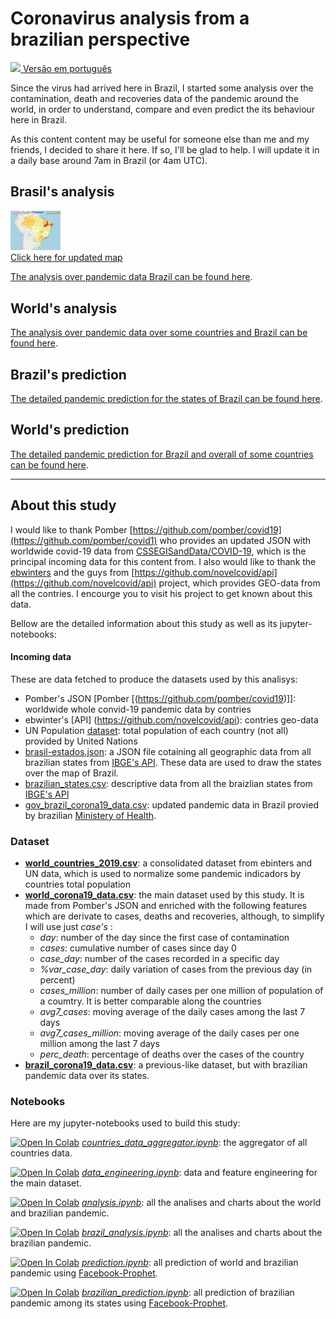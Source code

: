# **Coronavirus analysis from a brazilian perspective**

[<img src="https://raw.githubusercontent.com/NovelCOVID/API/master/assets/flags/br.png" width="40"  />
Versão em português](README.md)

Since the virus had arrived here in Brazil, I started some analysis over the contamination, death and recoveries data of the pandemic around the world, in order to understand, compare and even predict the its behaviour here in Brazil.

As this content content may be useful for someone else than me and my friends, I decided to share it here. If so, I'll be glad to help.
I will update it in a daily base around 7am in Brazil (or 4am UTC).



## Brasil's analysis
[<img src="analysis/BrazilMap.png" width="80"  /> <br>Click here for updated map](analysis/BrazilMap.html)

[The analysis over pandemic data Brazil can be found here](analysis/README_EN.md).

## World's analysis
[The analysis over pandemic data over some countries and Brazil can be found here](analysis/README_WORLD_EN.md).

## Brazil's prediction
[The detailed pandemic prediction for the states of Brazil can be found here](predictions/README_EN.md).

## World's prediction
[The detailed pandemic prediction for Brazil and overall of some countries can be found here](predictions/README_EN.md).

------------------------------------

## About this study

I would like to thank Pomber [https://github.com/pomber/covid19](https://github.com/pomber/covid1) who provides an updated JSON with worldwide covid-19 data from [CSSEGISandData/COVID-19](https://github.com/CSSEGISandData/COVID-19), which is the principal incoming data for this content from. I also would like to thank the [ebwinters](https://github.com/NovelCOVID/API/commits?author=ebwinters) and the guys from [https://github.com/novelcovid/api](https://github.com/novelcovid/api) project, which provides GEO-data from all the contries.
I encourge you to visit his project to get known about this data.

Bellow are the detailed information about this study as well as its jupyter-notebooks:

#### Incoming data
These are data fetched to produce the datasets used by this analisys:
* Pomber's JSON [Pomber [(https://github.com/pomber/covid19)]]: worldwide whole convid-19 pandemic data by contries
* ebwinter's [API] (https://github.com/novelcovid/api): contries geo-data
* UN Population [dataset](#https://population.un.org/wpp/Download/Standard/CSV/): total population of each country (not all) provided by United Nations
* [brasil-estados.json](data/brasil-estados.json): a JSON file cotaining all geographic data from all brazilian states from [IBGE's API](https://servicodados.ibge.gov.br/api/v2/malhas/?formato=application/vnd.geo+json&resolucao=2). These data are used to draw the states over the map of Brazil.
* [brazilian_states.csv](data/brazilian_states.csv): descriptive data from all the braizlian states from [IBGE's API](https://servicodados.ibge.gov.br/api/v1/localidades/estados/)
* [gov_brazil_corona19_data.csv](data/gov_brazil_corona19_data.csv): updated pandemic data in Brazil provied by brazilian [Ministery of Health](https://covid.saude.gov.br/).

### Dataset
* **[world_countries_2019.csv](data/world_countries_2019.csv)**: a consolidated dataset from ebinters and UN data, which is used to normalize some pandemic indicadors by countries total population
* **[world_corona19_data.csv](data/world_corona19_data.csv)**: the main dataset used by this study. It is made from Pomber's JSON and enriched with the following features which are derivate to cases, deaths and recoveries, although, to simplify I will use just *case's* :
    * *day*: number of the day since the first case of contamination
    * *cases*: cumulative number of cases since day 0
    * *case_day*: number of the cases recorded in a specific day
    * *%var_case_day*: daily variation of cases from the previous day (in percent)
    * *cases_million*: number of daily cases per one million of population of a coumtry. It is better comparable along the countries
    * *avg7_cases*: moving average of the daily cases among the last 7 days 
    * *avg7_cases_million*: moving average of the daily cases per one million among the last 7 days 
    * *perc_death*: percentage of deaths over the cases of the country
* **[brazil_corona19_data.csv](data/brazil_corona19_data.csv)**: a previous-like dataset, but with brazilian pandemic data over its states. 

### Notebooks
Here are my jupyter-notebooks used to build this study:

[![Open In Colab](https://colab.research.google.com/assets/colab-badge.svg)](https://colab.research.google.com/github/rafaelcastellar/coronavirus/blob/master/notebooks/countries_data_aggregator.ipynb) *[countries_data_aggregator.ipynb](notebooks/countries_data_aggregator.ipynb)*: the aggregator of all countries data.

[![Open In Colab](https://colab.research.google.com/assets/colab-badge.svg)](https://colab.research.google.com/github/rafaelcastellar/coronavirus/blob/master/notebooks/data_engineering.ipynb) *[data_engineering.ipynb](notebooks/data_engineering.ipynb)*: data and feature engineering for the main dataset.

[![Open In Colab](https://colab.research.google.com/assets/colab-badge.svg)](https://colab.research.google.com/github/rafaelcastellar/coronavirus/blob/master/notebooks/analysis.ipynb) *[analysis.ipynb](notebooks/analysis.ipynb)*: all the analises and charts about the world and brazilian pandemic.

[![Open In Colab](https://colab.research.google.com/assets/colab-badge.svg)](https://colab.research.google.com/github/rafaelcastellar/coronavirus/blob/master/notebooks/brazil_analysis.ipynb) *[brazil_analysis.ipynb](notebooks/brazil_analysis.ipynb)*: all the analises and charts about the brazilian pandemic.

[![Open In Colab](https://colab.research.google.com/assets/colab-badge.svg)](https://colab.research.google.com/github/rafaelcastellar/coronavirus/blob/master/notebooks/prediction.ipynb) *[prediction.ipynb](notebooks/prediction.ipynb)*: all prediction of world and brazilian pandemic using [Facebook-Prophet](https://facebook.github.io/prophet/docs/quick_start.html).

[![Open In Colab](https://colab.research.google.com/assets/colab-badge.svg)](https://colab.research.google.com/github/rafaelcastellar/coronavirus/blob/master/notebooks/brazilian_prediction.ipynb) *[brazilian_prediction.ipynb](notebooks/brazilian_prediction.ipynb)*: all prediction of brazilian pandemic among its states using [Facebook-Prophet](https://facebook.github.io/prophet/docs/quick_start.html).